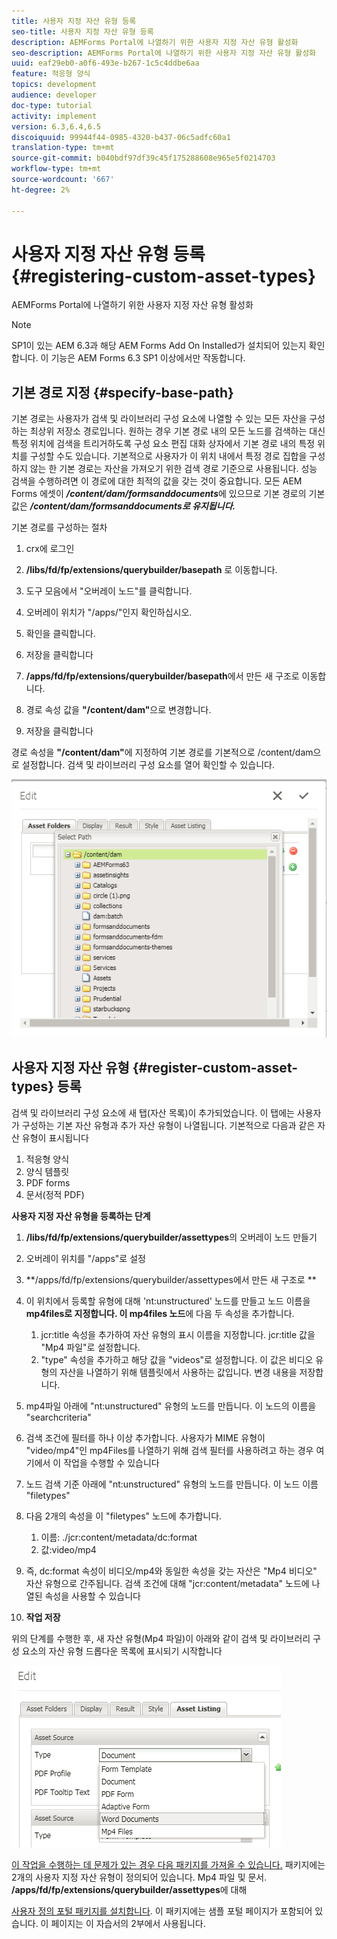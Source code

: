 ```yaml
---
title: 사용자 지정 자산 유형 등록
seo-title: 사용자 지정 자산 유형 등록
description: AEMForms Portal에 나열하기 위한 사용자 지정 자산 유형 활성화
seo-description: AEMForms Portal에 나열하기 위한 사용자 지정 자산 유형 활성화
uuid: eaf29eb0-a0f6-493e-b267-1c5c4ddbe6aa
feature: 적응형 양식
topics: development
audience: developer
doc-type: tutorial
activity: implement
version: 6.3,6.4,6.5
discoiquuid: 99944f44-0985-4320-b437-06c5adfc60a1
translation-type: tm+mt
source-git-commit: b040bdf97df39c45f175288608e965e5f0214703
workflow-type: tm+mt
source-wordcount: '667'
ht-degree: 2%

---
```



# 사용자 지정 자산 유형 등록 {#registering-custom-asset-types}

AEMForms Portal에 나열하기 위한 사용자 지정 자산 유형 활성화

>[!NOTE]
>
>SP1이 있는 AEM 6.3과 해당 AEM Forms Add On Installed가 설치되어 있는지 확인합니다. 이 기능은 AEM Forms 6.3 SP1 이상에서만 작동합니다.

## 기본 경로 지정 {#specify-base-path}

기본 경로는 사용자가 검색 및 라이브러리 구성 요소에 나열할 수 있는 모든 자산을 구성하는 최상위 저장소 경로입니다. 원하는 경우 기본 경로 내의 모든 노드를 검색하는 대신 특정 위치에 검색을 트리거하도록 구성 요소 편집 대화 상자에서 기본 경로 내의 특정 위치를 구성할 수도 있습니다. 기본적으로 사용자가 이 위치 내에서 특정 경로 집합을 구성하지 않는 한 기본 경로는 자산을 가져오기 위한 검색 경로 기준으로 사용됩니다. 성능 검색을 수행하려면 이 경로에 대한 최적의 값을 갖는 것이 중요합니다. 모든 AEM Forms 에셋이 **_/content/dam/formsanddocuments_**&#x200B;에 있으므로 기본 경로의 기본값은 **_/content/dam/formsanddocuments로 유지됩니다._**

기본 경로를 구성하는 절차

1. crx에 로그인
1. **/libs/fd/fp/extensions/querybuilder/basepath** 로 이동합니다.

1. 도구 모음에서 &quot;오버레이 노드&quot;를 클릭합니다.
1. 오버레이 위치가 &quot;/apps/&quot;인지 확인하십시오.
1. 확인을 클릭합니다.
1. 저장을 클릭합니다
1. **/apps/fd/fp/extensions/querybuilder/basepath**&#x200B;에서 만든 새 구조로 이동합니다.

1. 경로 속성 값을 **&quot;/content/dam&quot;**&#x200B;으로 변경합니다.
1. 저장을 클릭합니다

경로 속성을 **&quot;/content/dam&quot;**&#x200B;에 지정하여 기본 경로를 기본적으로 /content/dam으로 설정합니다. 검색 및 라이브러리 구성 요소를 열어 확인할 수 있습니다.

![바세패스](assets/basepath.png)

## 사용자 지정 자산 유형 {#register-custom-asset-types} 등록

검색 및 라이브러리 구성 요소에 새 탭(자산 목록)이 추가되었습니다. 이 탭에는 사용자가 구성하는 기본 자산 유형과 추가 자산 유형이 나열됩니다. 기본적으로 다음과 같은 자산 유형이 표시됩니다

1. 적응형 양식
1. 양식 템플릿
1. PDF forms
1. 문서(정적 PDF)

**사용자 지정 자산 유형을 등록하는 단계**

1. **/libs/fd/fp/extensions/querybuilder/assettypes**&#x200B;의 오버레이 노드 만들기

1. 오버레이 위치를 &quot;/apps&quot;로 설정
1. **/apps/fd/fp/extensions/querybuilder/assettypes에서 만든 새 구조로 **

1. 이 위치에서 등록할 유형에 대해 &#39;nt:unstructured&#39; 노드를 만들고 노드 이름을 **mp4files로 지정합니다. 이 mp4files 노드**&#x200B;에 다음 두 속성을 추가합니다.

   1. jcr:title 속성을 추가하여 자산 유형의 표시 이름을 지정합니다. jcr:title 값을 &quot;Mp4 파일&quot;로 설정합니다.
   1. &quot;type&quot; 속성을 추가하고 해당 값을 &quot;videos&quot;로 설정합니다. 이 값은 비디오 유형의 자산을 나열하기 위해 템플릿에서 사용하는 값입니다. 변경 내용을 저장합니다.

1. mp4파일 아래에 &quot;nt:unstructured&quot; 유형의 노드를 만듭니다. 이 노드의 이름을 &quot;searchcriteria&quot;
1. 검색 조건에 필터를 하나 이상 추가합니다. 사용자가 MIME 유형이 &quot;video/mp4&quot;인 mp4Files를 나열하기 위해 검색 필터를 사용하려고 하는 경우 여기에서 이 작업을 수행할 수 있습니다
1. 노드 검색 기준 아래에 &quot;nt:unstructured&quot; 유형의 노드를 만듭니다. 이 노드 이름 &quot;filetypes&quot;
1. 다음 2개의 속성을 이 &quot;filetypes&quot; 노드에 추가합니다.

   1. 이름: ./jcr:content/metadata/dc:format
   1. 값:video/mp4

1. 즉, dc:format 속성이 비디오/mp4와 동일한 속성을 갖는 자산은 &quot;Mp4 비디오&quot; 자산 유형으로 간주됩니다. 검색 조건에 대해 &quot;jcr:content/metadata&quot; 노드에 나열된 속성을 사용할 수 있습니다

1. **작업 저장**

위의 단계를 수행한 후, 새 자산 유형(Mp4 파일)이 아래와 같이 검색 및 라이브러리 구성 요소의 자산 유형 드롭다운 목록에 표시되기 시작합니다

![mp4파일](assets/mp4files.png)

[이 작업을 수행하는 데 문제가 있는 경우 다음 패키지를 가져올 수 있습니다.](assets/assettypeskt1.zip) 패키지에는 2개의 사용자 지정 자산 유형이 정의되어 있습니다. Mp4 파일 및 문서. **/apps/fd/fp/extensions/querybuilder/assettypes**&#x200B;에 대해

[사용자 정의 포털 패키지를 설치합니다](assets/customportalpage.zip). 이 패키지에는 샘플 포털 페이지가 포함되어 있습니다. 이 페이지는 이 자습서의 2부에서 사용됩니다.

